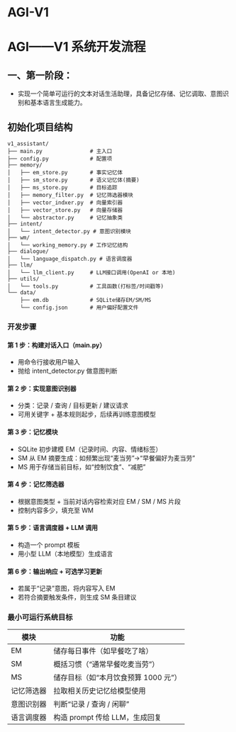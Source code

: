 # AGI-V1

# AGI——V1 系统开发流程

## 一、第一阶段：

- 实现一个简单可运行的文本对话生活助理，具备记忆存储、记忆调取、意图识别和基本语言生成能力。

## 初始化项目结构

```text
v1_assistant/
├── main.py               # 主入口
├── config.py             # 配置项
├── memory/
│   ├── em_store.py       # 事实记忆体
│   ├── sm_store.py       # 语义记忆体(摘要)
│   ├── ms_store.py       # 目标追踪
│   ├── memory_filter.py  # 记忆筛选器模块
│   ├── vector_indxer.py  # 向量索引器
│   ├── vector_store.py   # 向量存储器
│   └── abstractor.py     # 记忆抽象类
├── intent/
│   └── intent_detector.py # 意图识别模块
├── wm/
│   └── working_memory.py # 工作记忆结构
├── dialogue/
│   └── language_dispatch.py # 语言调度器
├── llm/
│   └── llm_client.py     # LLM接口调用(OpenAI or 本地)
├── utils/
│   └── tools.py          # 工具函数(打标签/时间戳等)
└── data/
    ├── em.db             # SQLite储存EM/SM/MS
    └── config.json       # 用户偏好配置文件
```

### 开发步骤

#### 第 1 步：构建对话入口（main.py）

- 用命令行接收用户输入
- 抛给 intent_detector.py 做意图判断

#### 第 2 步：实现意图识别器

- 分类：记录 / 查询 / 目标更新 / 建议请求
- 可用关键字 + 基本规则起步，后续再训练意图模型

#### 第 3 步：记忆模块

- SQLite 初步建模 EM（记录时间、内容、情绪标签）
- SM 从 EM 摘要生成：如频繁出现“麦当劳”→“早餐偏好为麦当劳”
- MS 用于存储当前目标，如“控制饮食”、“减肥”

#### 第 4 步：记忆筛选器

- 根据意图类型 + 当前对话内容检索对应 EM / SM / MS 片段
- 控制内容多少，填充至 WM

#### 第 5 步：语言调度器 + LLM 调用

- 构造一个 prompt 模板
- 用小型 LLM（本地模型）生成语言

#### 第 6 步：输出响应 + 可选学习更新

- 若属于“记录”意图，将内容写入 EM
- 若符合摘要触发条件，则生成 SM 条目建议

### 最小可运行系统目标

| 模块       | 功能                                   |
|------------|----------------------------------------|
| EM         | 储存每日事件（如早餐吃了啥）           |
| SM         | 概括习惯（“通常早餐吃麦当劳”）         |
| MS         | 储存目标（如“本月饮食预算 1000 元”）   |
| 记忆筛选器 | 拉取相关历史记忆给模型使用             |
| 意图识别器 | 判断“记录 / 查询 / 闲聊”              |
| 语言调度器 | 构造 prompt 传给 LLM，生成回复        |
